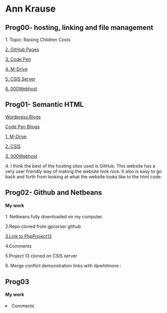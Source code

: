 <h1> Ann Krause</h1>


<h2> Prog00- hosting, linking and file management </h2>
<p> 1. Topic: Raising Children Costs </p>
<p><a target="_blank" href="https://aekrause.github.io/index.html/"> 2. GitHub Pages</a></p>
<p><a target="_blank" href="https://codepen.io/aekrause/"> 3. Code Pen</a></p>
<p><a target="_blank" href="https://webp.svsu.edu/~aekrause/"> 4. M-Drive</a></p>
<p><a target="_blank" href="http://csis.svsu.edu/~aekrause"> 5. CSIS Server</a></p>
<p><a target="_blank" href="https://app-1536788728.000webhostapp.com/"> 6. 000Webhost</a></p>


<h2> Prog01- Semantic HTML </h2>
<p><a target="_blank" href="https://aekrause1.wordpress.com/2018/09/14/raising-children-costs/"> Wordpress Blogs</a></p>
<p><a target="_blank" href="https://codepen.io/aekrause/pen/ZMjqde"> Code Pen Bliogs</a></p>
<p><a target="_blank" href="https://webp.svsu.edu/~aekrause/prog01.html">1. M-Drive</a></p>
<p><a target="_blank" href="file:///C:/Users/User/Documents/prog01.html">2. CSIS</a></p>
<p><a target="_blank" href="https://caring-profession.000webhostapp.com/prog01.html">3. 000Webhost</a></p>
<p>4. I think the best of the hosting sites used is GitHub. This website has a very user friendly way of 
making the website look nice. It also is easy to go back and forth from looking at what the website looks
like to the html code.</p>

<h2> Prog02- Github and Netbeans</h2>
<h4> My work </h4>
<p>1. Netbeans fully downloaded on my computer.</p>
<p>2.Repo cloned from gpcorser github </p>
<p><a target="_blank" href="https://github.com/aekrause/PhpProject13.git">3.Link to PhpProject13 </a></p>
<p>4.Comments </p>
<p>5.Project 13 cloned on CSIS server</p>
<p>6. Merge conflict demonstration links with dpwhitmore : </p>

<h2> Prog03 </h2>
<h4> My work </h4>
<li>Comments </li>

